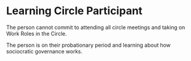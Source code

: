 # Learning Circle Participant

The person cannot commit to attending all circle meetings and taking on Work Roles in the Circle.

The person is on their probationary period and learning about how sociocratic governance works.

